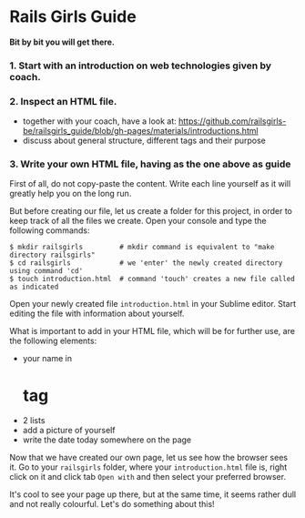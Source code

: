 # Rails Girls Guide

**Bit by bit you will get there.**

### 1. Start with an introduction on web technologies given by coach.

### 2. Inspect an HTML file.
* together with your coach, have a look at: https://github.com/railsgirls-be/railsgirls_guide/blob/gh-pages/materials/introductions.html
* discuss about general structure, different tags and their purpose

### 3. Write your own HTML file, having as the one above as guide

First of all, do not copy-paste the content. Write each line yourself as it will greatly help you on the long run.

But before creating our file, let us create a folder for this project, in order to keep track of all the files we create. Open your console and type the following commands:

```
$ mkdir railsgirls         # mkdir command is equivalent to "make directory railsgirls"
$ cd railsgirls            # we 'enter' the newly created directory using command 'cd'
$ touch introduction.html  # command 'touch' creates a new file called as indicated
```
Open your newly created file `introduction.html` in your Sublime editor. Start editing the file with information about yourself.

What is important to add in your HTML file, which will be for further use, are the following elements: 
* your name in <h1> tag
* 2 lists
* add a picture of yourself
* write the date today somewhere on the page

Now that we have created our own page, let us see how the browser sees it. Go to your `railsgirls` folder, where your `introduction.html` file is, right click on it and click tab `Open with` and then select your preferred browser.

It's cool to see your page up there, but at the same time, it seems rather dull and not really colourful. Let's do something about this!


